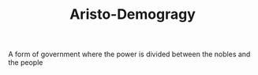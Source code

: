 ---
title: Aristo-Demogragy
letter: A
permalink: "/definitions/bld-aristo-demogragy.html"
body: A form of government where the power is divided between the nobles and the people
published_at: '2018-07-07'
source: Black's Law Dictionary 2nd Ed (1910)
layout: post
---